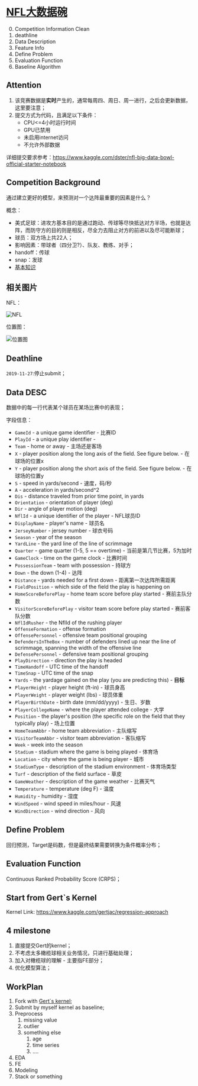 # [NFL大数据碗](https://www.kaggle.com/c/nfl-big-data-bowl-2020/overview/timeline)

0. Competition Information Clean
1. deathline
2. Data Description
3. Feature Info
4. Define Problem
5. Evaluation Function
6. Baseline Algorithm

## Attention

1. 该竞赛数据是**实时**产生的，通常每周四、周日、周一进行，之后会更新数据，这里要注意；
2. 提交方式为代码，且满足以下条件：
    - CPU<=4小时运行时间
    - GPU已禁用
    - 未启用internet访问
    - 不允许外部数据

详细提交要求参考：https://www.kaggle.com/dster/nfl-big-data-bowl-official-starter-notebook

## Competition Background

通过建立更好的模型，来预测对一个达阵最重要的因素是什么？

概念：
- 美式足球：进攻方基本目的是通过跑动、传球等尽快抵达对方半场，也就是达阵，而防守方的目的则是相反，尽全力去阻止对方的前进以及尽可能断球；
- 球员：双方场上共22人；
- 影响因素：带球者（四分卫?）、队友、教练、对手；
- handoff：传球
- snap：发球
- [基本知识](https://www.douban.com/note/321101362/)

## 相关图片

NFL：

![NFL](https://gss3.bdstatic.com/7Po3dSag_xI4khGkpoWK1HF6hhy/baike/c0%3Dbaike933%2C5%2C5%2C933%2C330/sign=4b109f3b17950a7b613846966bb809bc/8326cffc1e178a82be19bbadfc03738da977e892.jpg)

位置图：

![位置图](https://img3.doubanio.com/view/note/large/public/p10518112.jpg)

## Deathline

`2019-11-27`:停止submit；

## Data DESC

数据中的每一行代表某个球员在某场比赛中的表现；

字段信息：
- `GameId` - a unique game identifier - 比赛ID
- `PlayId` - a unique play identifier - 
- `Team` - home or away - 主场还是客场
- `X` - player position along the long axis of the field. See figure below. - 在球场的位置x
- `Y` - player position along the short axis of the field. See figure below. - 在球场的位置y
- `S` - speed in yards/second - 速度，码/秒
- `A` - acceleration in yards/second^2
- `Dis` - distance traveled from prior time point, in yards
- `Orientation` - orientation of player (deg)
- `Dir` - angle of player motion (deg)
- `NflId` - a unique identifier of the player - NFL球员ID
- `DisplayName` - player's name - 球员名
- `JerseyNumber` - jersey number - 球衣号码
- `Season` - year of the season
- `YardLine` - the yard line of the line of scrimmage
- `Quarter` - game quarter (1-5, 5 == overtime) - 当前是第几节比赛，5为加时
- `GameClock` - time on the game clock - 比赛时间
- `PossessionTeam` - team with possession - 持球方
- `Down` - the down (1-4) - 达阵
- `Distance` - yards needed for a first down - 距离第一次达阵所需距离
- `FieldPosition` - which side of the field the play is happening on
- `HomeScoreBeforePlay` - home team score before play started - 赛前主队分数
- `VisitorScoreBeforePlay` - visitor team score before play started - 赛前客队分数
- `NflIdRusher` - the NflId of the rushing player
- `OffenseFormation` - offense formation
- `OffensePersonnel` - offensive team positional grouping
- `DefendersInTheBox` - number of defenders lined up near the line of scrimmage, spanning the width of the offensive line
- `DefensePersonnel` - defensive team positional grouping
- `PlayDirection` - direction the play is headed
- `TimeHandoff` - UTC time of the handoff
- `TimeSnap` - UTC time of the snap
- `Yards` - the yardage gained on the play (you are predicting this) - **目标**
- `PlayerHeight` - player height (ft-in) - 球员身高
- `PlayerWeight` - player weight (lbs) - 球员体重
- `PlayerBirthDate` - birth date (mm/dd/yyyy) - 生日、岁数
- `PlayerCollegeName` - where the player attended college - 大学
- `Position` - the player's position (the specific role on the field that they typically play) - 场上位置
- `HomeTeamAbbr` - home team abbreviation - 主队缩写
- `VisitorTeamAbbr` - visitor team abbreviation - 客队缩写
- `Week` - week into the season
- `Stadium` - stadium where the game is being played - 体育场
- `Location` - city where the game is being player - 城市
- `StadiumType` - description of the stadium environment - 体育场类型
- `Turf` - description of the field surface - 草皮
- `GameWeather` - description of the game weather - 比赛天气
- `Temperature` - temperature (deg F) - 温度
- `Humidity` - humidity - 湿度
- `WindSpeed` - wind speed in miles/hour - 风速
- `WindDirection` - wind direction - 风向

## Define Problem

回归预测，Target是码数，但是最终结果需要转换为条件概率分布；

## Evaluation Function

Continuous Ranked Probability Score (CRPS)；

## Start from Gert\`s Kernel

Kernel Link: https://www.kaggle.com/gertjac/regression-approach

## 4 milestone

1. 直接提交Gert的kernel；
2. 不考虑太多橄榄球相关业务情况，只进行基础处理；
3. 加入对橄榄球的理解 - 主要指FE部分；
4. 优化模型算法；

## WorkPlan

1. Fork with [Gert\`s kernel](https://www.kaggle.com/gertjac/regression-approach);
2. Submit by myself kernel as baseline;
3. Preprocess
    1. missing value
    2. outlier
    3. something else
        1. age
        2. time series
        3. ....
4. EDA
5. FE
6. Modeling
7. Stack or something
